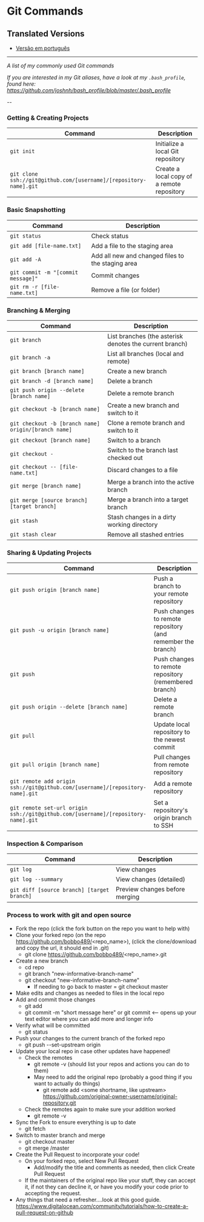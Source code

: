 Git Commands
============

## Translated Versions
- [Versão em português](READMEpt.md)

___

_A list of my commonly used Git commands_

*If you are interested in my Git aliases, have a look at my `.bash_profile`, found here: https://github.com/joshnh/bash_profile/blob/master/.bash_profile*

--

### Getting & Creating Projects

| Command | Description |
| ------- | ----------- |
| `git init` | Initialize a local Git repository |
| `git clone ssh://git@github.com/[username]/[repository-name].git` | Create a local copy of a remote repository |

### Basic Snapshotting

| Command | Description |
| ------- | ----------- |
| `git status` | Check status |
| `git add [file-name.txt]` | Add a file to the staging area |
| `git add -A` | Add all new and changed files to the staging area |
| `git commit -m "[commit message]"` | Commit changes |
| `git rm -r [file-name.txt]` | Remove a file (or folder) |

### Branching & Merging

| Command | Description |
| ------- | ----------- |
| `git branch` | List branches (the asterisk denotes the current branch) |
| `git branch -a` | List all branches (local and remote) |
| `git branch [branch name]` | Create a new branch |
| `git branch -d [branch name]` | Delete a branch |
| `git push origin --delete [branch name]` | Delete a remote branch |
| `git checkout -b [branch name]` | Create a new branch and switch to it |
| `git checkout -b [branch name] origin/[branch name]` | Clone a remote branch and switch to it |
| `git checkout [branch name]` | Switch to a branch |
| `git checkout -` | Switch to the branch last checked out |
| `git checkout -- [file-name.txt]` | Discard changes to a file |
| `git merge [branch name]` | Merge a branch into the active branch |
| `git merge [source branch] [target branch]` | Merge a branch into a target branch |
| `git stash` | Stash changes in a dirty working directory |
| `git stash clear` | Remove all stashed entries |

### Sharing & Updating Projects

| Command | Description |
| ------- | ----------- |
| `git push origin [branch name]` | Push a branch to your remote repository |
| `git push -u origin [branch name]` | Push changes to remote repository (and remember the branch) |
| `git push` | Push changes to remote repository (remembered branch) |
| `git push origin --delete [branch name]` | Delete a remote branch |
| `git pull` | Update local repository to the newest commit |
| `git pull origin [branch name]` | Pull changes from remote repository |
| `git remote add origin ssh://git@github.com/[username]/[repository-name].git` | Add a remote repository |
| `git remote set-url origin ssh://git@github.com/[username]/[repository-name].git` | Set a repository's origin branch to SSH |

### Inspection & Comparison

| Command | Description |
| ------- | ----------- |
| `git log` | View changes |
| `git log --summary` | View changes (detailed) |
| `git diff [source branch] [target branch]` | Preview changes before merging |


### Process to work with git and open source

* Fork the repo (click the fork button on the repo you want to help with)
* Clone your forked repo (on the repo https://github.com/bobbo489/<repo_name>), (click the clone/download and copy the url, it should end in .git) 
  * git clone https://github.com/bobbo489/<repo_name>.git
* Create a new branch 
  * cd repo
  * git branch "new-informative-branch-name"
  * git checkout "new-informative-branch-name"
    * If needing to go back to master = git checkout master
* Make edits and changes as needed to files in the local repo
* Add and commit those changes
  * git add <files you changed>
  * git commit -m "short message here" or git commit <-- opens up your text editor where you can add more and longer info
* Verify what will be committed
  * git status
* Push your changes to the current branch of the forked repo
  * git push --set-upstream origin <new-informative-branch-name>
* Update your local repo in case other updates have happened!
  * Check the remotes
    * git remote -v (should list your repos and actions you can do to them)
    * May need to add the original repo (probably a good thing if you want to actually do things)
      * git remote add <some shortname, like upstream> https://github.com/original-owner-username/original-repository.git
  * Check the remotes again to make sure your addition worked
    * git remote -v
* Sync the Fork to ensure everything is up to date
  * git fetch <the shortname you selected above>
* Switch to master branch and merge
  * git checkout master
  * git merge <shortname you selected above>/master
* Create the Pull Request to incorporate your code!
  * On your forked repo, select New Pull Request
    * Add/modify the title and comments as needed, then click Create Pull Request
  * If the maintainers of the original repo like your stuff, they can accept it, if not they can decline it, or have you modify your code prior to accepting the request.
* Any things that need a refresher....look at this good guide.  https://www.digitalocean.com/community/tutorials/how-to-create-a-pull-request-on-github
